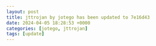```yaml
---
layout: post
title: jttrojan by jotego has been updated to 7e16d43
date: 2024-04-05 18:28:53 +0000
categories: [jotego, jttrojan]
tags: [update]
---
```


